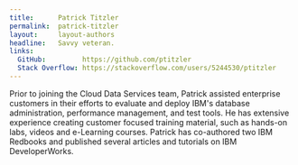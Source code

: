 ```yaml
---
title:      Patrick Titzler
permalink:  patrick-titzler
layout:     layout-authors
headline:   Savvy veteran.
links: 
  GitHub:         https://github.com/ptitzler
  Stack Overflow: https://stackoverflow.com/users/5244530/ptitzler
---
```


Prior to joining the Cloud Data Services team, Patrick assisted enterprise customers in their efforts to evaluate and deploy IBM's database administration, performance management, and test tools. He has extensive experience creating customer focused training material, such as hands-on labs, videos and e-Learning courses. Patrick has co-authored two IBM Redbooks and published several articles and tutorials on IBM DeveloperWorks.
